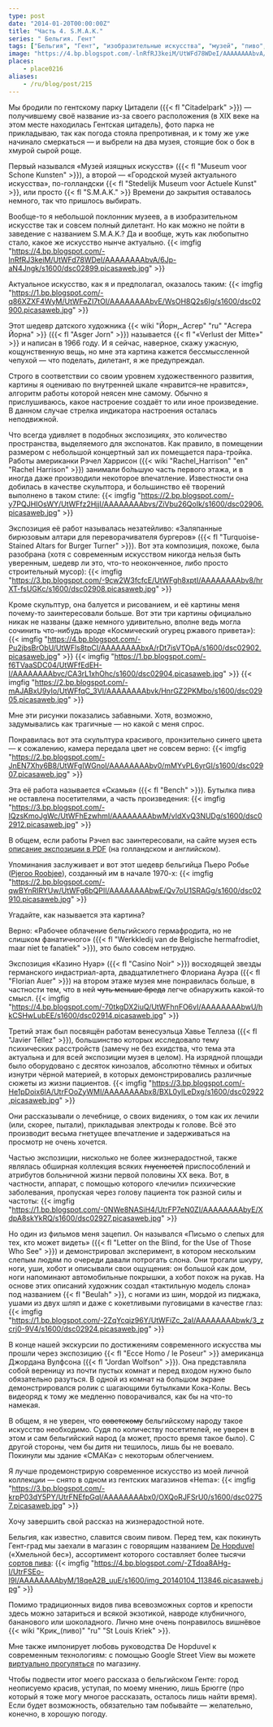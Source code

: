 ```yaml
---
type: post
date: "2014-01-20T00:00:00Z"
title: "Часть 4. S.M.A.K."
series: " Бельгия. Гент"
tags: ["Бельгия", "Гент", "изобразительные искусства", "музей", "пиво", "путешествия"]
image: "https://4.bp.blogspot.com/-lnRfRJ3keiM/UtWFd78WDeI/AAAAAAAAbvA/6Jp-aN4Jngk/s1600/dsc02899.picasaweb.jpg"
places:
    - place0216
aliases:
    - /ru/blog/post/215
---
```


Мы бродили по гентскому парку Цитадели ({{< fl "Citadelpark" >}}) — получившему своё название из-за своего расположения (в XIX веке на этом месте находилась Гентская цитадель), фото парка не прикладываю, так как погода стояла препротивная, и к тому же уже начинало смеркаться — и выбрели на два музея, стоящие бок о бок в хмурой сырой роще.

<!--more-->

Первый назывался «Музей изящных искусств» ({{< fl "Museum voor Schone Kunsten" >}}), а второй — «Городской музей актуального искусства», по-голландски {{< fl "Stedelijk Museum voor Actuele Kunst" >}}, или просто {{< fl "S.M.A.K." >}} Времени до закрытия оставалось немного, так что пришлось выбирать.

Вообще-то я небольшой поклонник музеев, а в изобразительном искусстве так и совсем полный дилетант. Но как можно не пойти в заведение с названием S.M.A.K.? Да и вообще, жуть как любопытно стало, какое же искусство нынче актуально.
{{< imgfig "https://4.bp.blogspot.com/-lnRfRJ3keiM/UtWFd78WDeI/AAAAAAAAbvA/6Jp-aN4Jngk/s1600/dsc02899.picasaweb.jpg" >}}

Актуальное искусство, как я и предполагал, оказалось таким:
{{< imgfig "https://1.bp.blogspot.com/-q86XZXF4WyM/UtWFeZI7tOI/AAAAAAAAbvE/WsOH8Q2s6Ig/s1600/dsc02900.picasaweb.jpg" >}}

Этот шедевр датского художника {{< wiki "Йорн,_Асгер" "ru" "Асгера Йорна" >}} ({{< fl "Asger Jorn" >}}) называется {{< fl "«Verlust der Mitte»" >}} и написан в 1966 году. И я сейчас, наверное, скажу ужасную, кощунственную вещь, но мне эта картина кажется бессмыссленной чепухой — что поделать, дилетант, я же предупреждал.

Строго в соответствии со своим уровнем художественного развития, картины я оцениваю по внутренней шкале «нравится–не нравится», алгоритм работы которой неясен мне самому. Обычно я прислушиваюсь, какое настроение создаёт то или иное произведение. В данном случае стрелка индикатора настроения осталась неподвижной.

Что всегда удивляет в подобных экспозициях, это количество пространства, выделяемого для экспонатов. Как правило, в помещении размером с небольшой концертный зал их помещается пара-тройка. Работы американки Рэчел Харрисон ({{< wiki "Rachel_Harrison" "en" "Rachel Harrison" >}}) занимали бо́льшую часть первого этажа, и в иногда даже производили некоторое впечатление. Известности она добилась в качестве скульптора, и большинство её творений выполнено в таком стиле:
{{< imgfig "https://2.bp.blogspot.com/-y7PQJHIOsWY/UtWFfz2HjjI/AAAAAAAAbvs/ZiVbu26QoIk/s1600/dsc02906.picasaweb.jpg" >}}

Экспозиция её работ называлась незатейливо: «Заляпанные бирюзовым алтари для переворачивателя бургеров» ({{< fl "Turquoise-Stained Altars for Burger Turner" >}}). Вот эта композиция, похоже, была разобрана (хотя с современным искусством никогда нельзя быть уверенным, шедевр ли это, что-то неоконченное, либо просто строительный мусор):
{{< imgfig "https://3.bp.blogspot.com/-9cw2W3fcfcE/UtWFgh8xptI/AAAAAAAAbv8/hrXT-fsUGKc/s1600/dsc02908.picasaweb.jpg" >}}

Кроме скульптур, она балуется и рисованием, и её картины меня почему-то заинтересовали больше. Вот эти три картины официально никак не названы (даже немного удивительно, вполне ведь могла сочинить что-нибудь вроде «Космический огурец ржавого привета»):
{{< imgfig "https://4.bp.blogspot.com/-Pu2jbsBrObU/UtWFls8tpCI/AAAAAAAAbxA/rDt7isVTOpA/s1600/dsc02902.picasaweb.jpg" >}}
{{< imgfig "https://1.bp.blogspot.com/-f6TVaaSDC04/UtWFfEdEH-I/AAAAAAAAbvc/CA3rL1xhOhc/s1600/dsc02904.picasaweb.jpg" >}}
{{< imgfig "https://2.bp.blogspot.com/-mAJABxU9yIo/UtWFfqC_3VI/AAAAAAAAbvk/HnrGZ2PKMbo/s1600/dsc02905.picasaweb.jpg" >}}

Мне эти рисунки показались забавными. Хотя, возможно, задумывались как трагичные — но какой с меня спрос.

Понравилась вот эта скульптура красивого, пронзительно синего цвета — к сожалению, камера передала цвет не совсем верно:
{{< imgfig "https://2.bp.blogspot.com/-JnEN7Xhy6B8/UtWFgIWGnoI/AAAAAAAAbv0/mMYvPL6yrGI/s1600/dsc02907.picasaweb.jpg" >}}

Эта её работа называется «Скамья» ({{< fl "Bench" >}}). Бутылка пива не оставлена посетителями, а часть произведения:
{{< imgfig "https://3.bp.blogspot.com/-IQzsKmoJgWc/UtWFhEzwhmI/AAAAAAAAbwM/vIdXvQ3NUDg/s1600/dsc02912.picasaweb.jpg" >}}

В общем, если работы Рэчел вас заинтересовали, на сайте музея есть [описание экспозиции в PDF](http://www.smak.be/files/Expoboekje_Rachel_Harrison.pdf) (на голландском и английском).

Упоминания заслуживает и вот этот шедевр бельгийца Пьеро Робье ([Pjeroo Roobjee](http://www.roobjee.be/)), созданный им в начале 1970-х:
{{< imgfig "https://2.bp.blogspot.com/-qwBYnRIRYUw/UtWFg6bQPII/AAAAAAAAbwE/Qv7oU1SRAGg/s1600/dsc02910.picasaweb.jpg" >}}

Угадайте, как называется эта картина?

Верно: «Рабочее облачение бельгийского гермафродита, но не слишком фанатичного» ({{< fl "Werkkledij van de Belgische hermafrodiet, maar niet te fanatiek" >}}), это было совсем нетрудно.

Экспозиция «Казино Нуар» ({{< fl "Casino Noir" >}}) восходящей звезды германского индастриал-арта, двадцатилетнего Флориана Ауэра ({{< fl "Florian Auer" >}}) на втором этаже музея мне понравилась больше, в частности тем, что в ней ~~чуть меньше бреда~~ легче обнаружить какой-то смысл.
{{< imgfig "https://4.bp.blogspot.com/-70tkgDX2iuQ/UtWFhnFO6vI/AAAAAAAAbwU/hkCSHwLubEE/s1600/dsc02914.picasaweb.jpg" >}}

Третий этаж был посвящён работам венесуэльца Хавье Теллеза ({{< fl "Javier Téllez" >}}), большинство которых исследовало тему психических расстройств (замечу не без ехидства, что тема эта актуальна и для всей экспозиции музея в целом). На изрядной площади было оборудовано с десяток кинозалов, абсолютно тёмных и обитых изнутри чёрной материей, в которых демонстрировались различные сюжеты из жизни пациентов.
{{< imgfig "https://3.bp.blogspot.com/-He1pDoix6lA/UtrFOoZyWMI/AAAAAAAAbx8/BXL0yILeDxg/s1600/dsc02922.picasaweb.jpg" >}}

Они рассказывали о лечебнице, о своих видениях, о том как их лечили (или, скорее, пытали), прикладывая электроды к голове. Всё это производит весьма гнетущее впечатление и задерживаться на просмотр не очень хочется.

Частью экспозиции, нисколько не более жизнерадостной, также являлась обширная коллекция всяких ~~гнусностей~~ приспособлений и атрибутов больничной жизни первой половины XX века. Вот, в частности, аппарат, с помощью которого «лечили» психические заболевания, пропуская через голову пациента ток разной силы и частоты:
{{< imgfig "https://1.bp.blogspot.com/-0NWe8NASiH4/UtrFP7eN0ZI/AAAAAAAAbyE/XdpA8skYkRQ/s1600/dsc02927.picasaweb.jpg" >}}

Но один из фильмов меня зацепил. Он назывался «Письмо о слепых для тех, кто может видеть» ({{< fl "Letter on the Blind, for the Use of Those Who See" >}}) и демонстрировал эксперимент, в котором нескольким слепым людям по очереди давали потрогать слона. Они трогали шкуру, ноги, уши, хобот и описывали свои ощущения: он большой как дом, ноги напоминают автомобильные покрышки, а хобот похож на рукав. На основе этих описаний художник создал «тактильную модель слона» под названием {{< fl "Beulah" >}}, с ногами из шин, мордой из пиджака, ушами из двух шляп и даже с кокетливыми пуговицами в качестве глаз:
{{< imgfig "https://1.bp.blogspot.com/-2ZqYcqiz96Y/UtWFiZc_2aI/AAAAAAAAbwk/3_zcrj0-9V4/s1600/dsc02924.picasaweb.jpg" >}}

В конце нашей экскурсии по достижениям современного искусства мы прошли через экспозицию {{< fl "Ecce Homo / le Poseur" >}} американца Джордана Вулфсона ({{< fl "Jordan Wolfson" >}}). Она представляла собой вереницу из почти пустых комнат и перед входом нужно было обязательно разуться. В одной из комнат на большом экране демонстрировался ролик с шагающими бутылками Кока-Колы. Весь видеоряд к тому же медленно поворачивался, как бы на что-то намекая.

В общем, я не уверен, что ~~советскому~~ бельгийскому народу такое искусство необходимо. Судя по количеству посетителей, не уверен в этом и сам бельгийский народ (а может, просто время такое было). С другой стороны, чем бы дитя ни тешилось, лишь бы не воевало. Покинули мы здание «СМАКа» с некоторым облегчением.

Я лучше продемонстрирую современное искусство из моей личной коллекции — снято в одном из гентских магазинов «Hema»:
{{< imgfig "https://3.bp.blogspot.com/-krpP03dY5PY/UtrFNEfpGqI/AAAAAAAAbx0/OXQoRJFSrU0/s1600/dsc02757.picasaweb.jpg" >}}

Хочу завершить свой рассказ на жизнерадостной ноте.

Бельгия, как известно, славится своим пивом. Перед тем, как покинуть Гент-град мы заехали в магазин с говорящим названием [De Hopduvel](http://www.dehopduvel.be/) («Хмельной бес»), ассортимент которого составляет более тысячи [сортов пива](http://www.dehopduvel.be/bieren.html):
{{< imgfig "https://4.bp.blogspot.com/-ZTdoa8AHg-I/UtrFSEo-I9I/AAAAAAAAbyM/18qeA2B_uuE/s1600/img_20140104_113846.picasaweb.jpg" >}}

Помимо традиционных видов пива всевозможных сортов и крепости здесь можно затариться и всякой экзотикой, навроде клубничного, бананового или шоколадного. Лично мне очень понравилось вишнёвое {{< wiki "Крик_(пиво)" "ru" "St Louis Kriek" >}}.

Мне также импонирует любовь руководства De Hopduvel к современным технологиям: с помощью Google Street View вы можете [виртуально прогуляться](https://www.google.nl/maps?q=De+Hopduvel,+Coupure+Rechts,+Gent,+Belgium&amp;hl=en&amp;ll=51.051384,3.708992&amp;spn=0.00837,0.00927&amp;sll=51.051736,3.709629&amp;layer=c&amp;cid=12496071063255758153&amp;panoid=Xuabm4eAIQQAAAQINk3dcw&amp;cbp=13,199.22,,0,0&amp;hq=De+Hopduvel,+Coupure+Rechts,+Gent,+Belgium&amp;t=m&amp;z=17&amp;cbll=51.051384,3.708992) по магазину.

Чтобы подвести итог моего рассказа о бельгийском Генте: город неописуемо красив, уступая, по моему мнению, лишь Брюгге (про который я тоже могу многое рассказать, осталось лишь найти время). Если будет возможность, обязательно там побывайте — желательно, конечно, в хорошую погоду.

